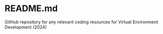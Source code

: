 # README.md

GitHub repository for any relevant coding resources for Virtual Environment Development (2024)
